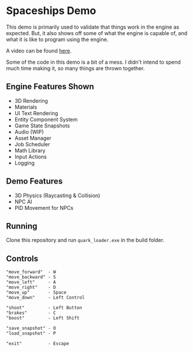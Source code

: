 # Spaceships Demo

This demo is primarily used to validate that things work in the engine as expected. But, it also shows off some of what the engine is capable of,
and what it is like to program using the engine.

A video can be found [here](https://www.youtube.com/watch?v=kleAUZQlFJ4).

Some of the code in this demo is a bit of a mess. I didn't intend to spend much time making it, so many things are thrown together.

## Engine Features Shown
- 3D Rendering
- Materials
- UI Text Rendering
- Entity Component System
- Game State Snapshots
- Audio (WIP)
- Asset Manager
- Job Scheduler
- Math Library
- Input Actions
- Logging

## Demo Features
- 3D Physics (Raycasting & Collision)
- NPC AI
- PID Movement for NPCs

## Running
Clone this repository and run `quark_loader.exe` in the build folder.

## Controls
```
"move_forward"  - W
"move_backward" - S
"move_left"     - A
"move_right"    - D
"move_up"       - Space
"move_down"     - Left Control

"shoot"         - Left Button
"brakes"        - C
"boost"         - Left Shift

"save_snapshot" - O
"load_snapshot" - P

"exit"          - Escape
```
